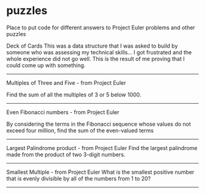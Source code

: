 puzzles
=======

Place to put code for different answers to Project Euler problems and other puzzles


Deck of Cards
This was a data structure that I was asked to build by someone who was assessing my technical skills... I got frustrated and the whole experience did not go well. This is the result of me proving that I could come up with something.

______________________________________________________________

Multiples of Three and Five - from Project Euler

Find the sum of all the multiples of 3 or 5 below 1000.

______________________________________________________________

Even Fibonacci numbers - from Project Euler

By considering the terms in the Fibonacci sequence whose values do not exceed four million, find the sum of the even-valued terms

______________________________________________________________

Largest Palindrome product - from Project Euler
Find the largest palindrome made from the product of two 3-digit numbers.

______________________________________________________________

Smallest Multiple - from Project Euler
What is the smallest positive number that is evenly divisible by all of the numbers from 1 to 20?

______________________________________________________________
